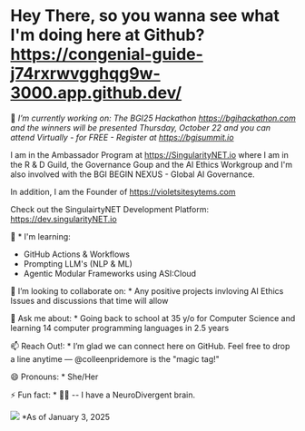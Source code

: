 
# Hey There, so you wanna see what I'm doing here at Github?  https://congenial-guide-j74rxrwvgghqg9w-3000.app.github.dev/
🔭 *I’m currently working on: The BGI25 Hackathon https://bgihackathon.com and the winners will be presented Thursday, October 22 and you can attend Virtually - for FREE - Register at https://bgisummit.io*

I am in the Ambassador Program at https://SingularityNET.io where I am in the R & D Guild, the Governance Goup and the AI Ethics Workgroup and I'm also involved with the BGI BEGIN NEXUS - Global AI Governance.  

In addition, I am the Founder of https://violetsitesytems.com

Check out the SingulairtyNET Development Platform:  https://dev.singularityNET.io


🌱 * I'm learning: 
* GitHub Actions & Workflows
* Prompting LLM's (NLP & ML)
* Agentic Modular Frameworks using ASI:Cloud

👯 I’m looking to collaborate on: * Any positive projects invloving AI Ethics Issues and discussions that time will allow

💬 Ask me about: * Going back to school at 35 y/o for Computer Science and learning 14 computer programming languages in 2.5 years

📫 Reach Out!: * I’m glad we can connect here on GitHub. Feel free to drop a line anytime — @colleenpridemore is the "magic tag!"

😄 Pronouns: * She/Her

⚡ Fun fact: * :woman_facepalming: -- I have a NeuroDivergent brain.


 ![](https://komarev.com/ghpvc/?username=colleenpridemore&color=blueviolet)   *As of January 3, 2025

